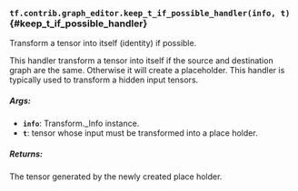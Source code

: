 ### `tf.contrib.graph_editor.keep_t_if_possible_handler(info, t)` {#keep_t_if_possible_handler}

Transform a tensor into itself (identity) if possible.

This handler transform a tensor into itself if the source and destination
graph are the same. Otherwise it will create a placeholder.
This handler is typically used to transform a hidden input tensors.

##### Args:


*  <b>`info`</b>: Transform._Info instance.
*  <b>`t`</b>: tensor whose input must be transformed into a place holder.

##### Returns:

  The tensor generated by the newly created place holder.

